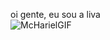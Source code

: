 oi gente, eu sou a liva          
![McHarielGIF](https://github.com/user-attachments/assets/3f63924a-0496-4864-bc6f-3c9776fd9381)

<!--https://scratch.mit.edu/projects/1003033905
**tanami7/tanami7** ishttps://github.com/tanami7/tanami7/issues a ✨ _special_ ✨ repository because its `README.md` (this file) appears on your GitHub profile.
https://editor.p5js.org/LDT111/full/B5aL4Nciu
Here are some ideas to get you started:
https://editor.p5js.org/LDT111/full/wearRfdpX
- 🔭 I’m currently working on ...
- 🌱 I’m currently learning ...
- 👯 I’m looking to collaborate on ...
- 🤔 I’m looking for help with ...
- 💬 Ask me about ...
- 📫 How to reach me: ...
- 😄 Pronouns: ...
- ⚡ Fun fact: ...
-->

